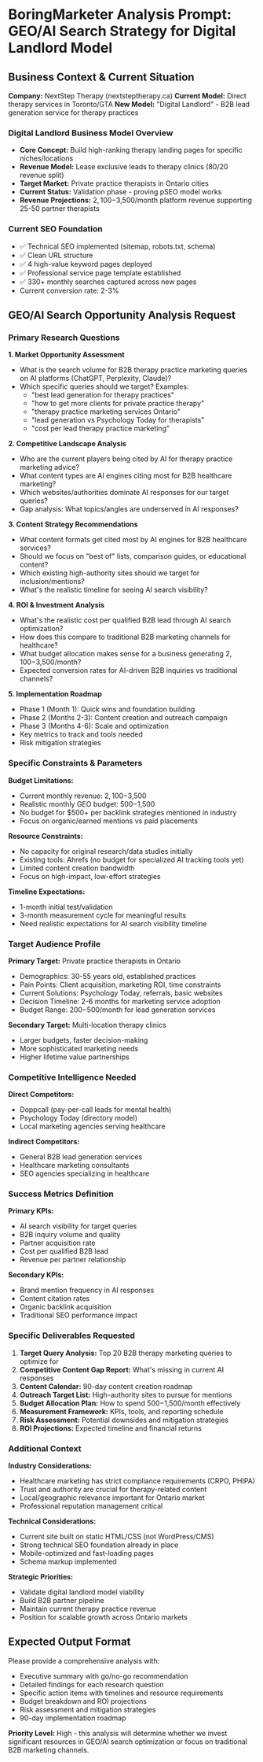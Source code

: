 # BoringMarketer Analysis Prompt: GEO/AI Search Strategy for Digital Landlord Model

## Business Context & Current Situation

**Company:** NextStep Therapy (nextsteptherapy.ca)
**Current Model:** Direct therapy services in Toronto/GTA
**New Model:** "Digital Landlord" - B2B lead generation service for therapy practices

### Digital Landlord Business Model Overview
- **Core Concept:** Build high-ranking therapy landing pages for specific niches/locations
- **Revenue Model:** Lease exclusive leads to therapy clinics (80/20 revenue split)
- **Target Market:** Private practice therapists in Ontario cities
- **Current Status:** Validation phase - proving pSEO model works
- **Revenue Projections:** $2,100-$3,500/month platform revenue supporting 25-50 partner therapists

### Current SEO Foundation
- ✅ Technical SEO implemented (sitemap, robots.txt, schema)
- ✅ Clean URL structure 
- ✅ 4 high-value keyword pages deployed
- ✅ Professional service page template established
- ✅ 330+ monthly searches captured across new pages
- Current conversion rate: 2-3%

## GEO/AI Search Opportunity Analysis Request

### Primary Research Questions

**1. Market Opportunity Assessment**
- What is the search volume for B2B therapy practice marketing queries on AI platforms (ChatGPT, Perplexity, Claude)?
- Which specific queries should we target? Examples:
  - "best lead generation for therapy practices"
  - "how to get more clients for private practice therapy"
  - "therapy practice marketing services Ontario"
  - "lead generation vs Psychology Today for therapists"
  - "cost per lead therapy practice marketing"

**2. Competitive Landscape Analysis**
- Who are the current players being cited by AI for therapy practice marketing advice?
- What content types are AI engines citing most for B2B healthcare marketing?
- Which websites/authorities dominate AI responses for our target queries?
- Gap analysis: What topics/angles are underserved in AI responses?

**3. Content Strategy Recommendations**
- What content formats get cited most by AI engines for B2B healthcare services?
- Should we focus on "best of" lists, comparison guides, or educational content?
- Which existing high-authority sites should we target for inclusion/mentions?
- What's the realistic timeline for seeing AI search visibility?

**4. ROI & Investment Analysis**
- What's the realistic cost per qualified B2B lead through AI search optimization?
- How does this compare to traditional B2B marketing channels for healthcare?
- What budget allocation makes sense for a business generating $2,100-$3,500/month?
- Expected conversion rates for AI-driven B2B inquiries vs traditional channels?

**5. Implementation Roadmap**
- Phase 1 (Month 1): Quick wins and foundation building
- Phase 2 (Months 2-3): Content creation and outreach campaign  
- Phase 3 (Months 4-6): Scale and optimization
- Key metrics to track and tools needed
- Risk mitigation strategies

### Specific Constraints & Parameters

**Budget Limitations:**
- Current monthly revenue: $2,100-$3,500
- Realistic monthly GEO budget: $500-$1,500
- No budget for $500+ per backlink strategies mentioned in industry
- Focus on organic/earned mentions vs paid placements

**Resource Constraints:**
- No capacity for original research/data studies initially
- Existing tools: Ahrefs (no budget for specialized AI tracking tools yet)
- Limited content creation bandwidth
- Focus on high-impact, low-effort strategies

**Timeline Expectations:**
- 1-month initial test/validation
- 3-month measurement cycle for meaningful results
- Need realistic expectations for AI search visibility timeline

### Target Audience Profile

**Primary Target:** Private practice therapists in Ontario
- Demographics: 30-55 years old, established practices
- Pain Points: Client acquisition, marketing ROI, time constraints
- Current Solutions: Psychology Today, referrals, basic websites
- Decision Timeline: 2-6 months for marketing service adoption
- Budget Range: $200-$500/month for lead generation services

**Secondary Target:** Multi-location therapy clinics
- Larger budgets, faster decision-making
- More sophisticated marketing needs
- Higher lifetime value partnerships

### Competitive Intelligence Needed

**Direct Competitors:**
- Doppcall (pay-per-call leads for mental health)
- Psychology Today (directory model)
- Local marketing agencies serving healthcare

**Indirect Competitors:**
- General B2B lead generation services
- Healthcare marketing consultants
- SEO agencies specializing in healthcare

### Success Metrics Definition

**Primary KPIs:**
- AI search visibility for target queries
- B2B inquiry volume and quality
- Partner acquisition rate
- Cost per qualified B2B lead
- Revenue per partner relationship

**Secondary KPIs:**
- Brand mention frequency in AI responses
- Content citation rates
- Organic backlink acquisition
- Traditional SEO performance impact

### Specific Deliverables Requested

1. **Target Query Analysis:** Top 20 B2B therapy marketing queries to optimize for
2. **Competitive Content Gap Report:** What's missing in current AI responses
3. **Content Calendar:** 90-day content creation roadmap
4. **Outreach Target List:** High-authority sites to pursue for mentions
5. **Budget Allocation Plan:** How to spend $500-$1,500/month effectively
6. **Measurement Framework:** KPIs, tools, and reporting schedule
7. **Risk Assessment:** Potential downsides and mitigation strategies
8. **ROI Projections:** Expected timeline and financial returns

### Additional Context

**Industry Considerations:**
- Healthcare marketing has strict compliance requirements (CRPO, PHIPA)
- Trust and authority are crucial for therapy-related content
- Local/geographic relevance important for Ontario market
- Professional reputation management critical

**Technical Considerations:**
- Current site built on static HTML/CSS (not WordPress/CMS)
- Strong technical SEO foundation already in place
- Mobile-optimized and fast-loading pages
- Schema markup implemented

**Strategic Priorities:**
- Validate digital landlord model viability
- Build B2B partner pipeline
- Maintain current therapy practice revenue
- Position for scalable growth across Ontario markets

## Expected Output Format

Please provide a comprehensive analysis with:
- Executive summary with go/no-go recommendation
- Detailed findings for each research question
- Specific action items with timelines and resource requirements
- Budget breakdown and ROI projections
- Risk assessment and mitigation strategies
- 90-day implementation roadmap

**Priority Level:** High - this analysis will determine whether we invest significant resources in GEO/AI search optimization or focus on traditional B2B marketing channels.
